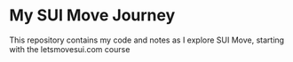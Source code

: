 # My SUI Move Journey
This repository contains my code and notes as I explore SUI Move, starting with the letsmovesui.com course
